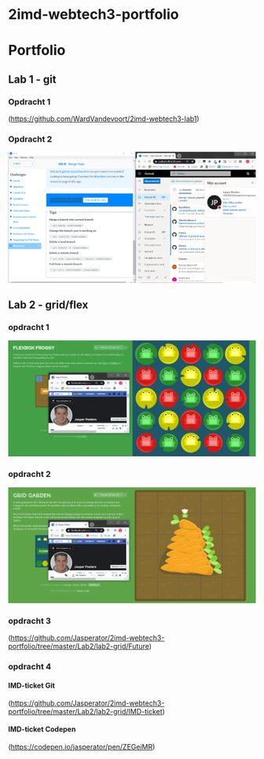 # 2imd-webtech3-portfolio

# Portfolio
## Lab 1 - git
### Opdracht 1
(https://github.com/WardVandevoort/2imd-webtech3-lab1)
### Opdracht 2
![alt text](https://github.com/Jasperator/2imd-webtech3-portfolio/blob/master/Lab1/Git-it-Done-Bewijs.png "Git-It proof")
## Lab 2 - grid/flex
### opdracht 1
![alt text](https://github.com/Jasperator/2imd-webtech3-portfolio/blob/master/Lab2/bewijs-flexbox-froggy.png "flexbox proof")
### opdracht 2
![alt text](https://github.com/Jasperator/2imd-webtech3-portfolio/blob/master/Lab2/bewijs-grid-garden.png "Grid proof")
### opdracht 3
(https://github.com/Jasperator/2imd-webtech3-portfolio/tree/master/Lab2/lab2-grid/Future)


### opdracht 4

#### IMD-ticket Git
(https://github.com/Jasperator/2imd-webtech3-portfolio/tree/master/Lab2/lab2-grid/IMD-ticket)
#### IMD-ticket Codepen

(https://codepen.io/jasperator/pen/ZEGejMR)




